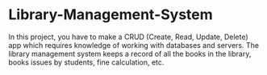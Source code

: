 # Library-Management-System
In this project, you have to make a CRUD (Create, Read, Update, Delete) app which requires knowledge of working with databases and servers. The library management system keeps a record of all the books in the library, books issues by students, fine calculation, etc.
